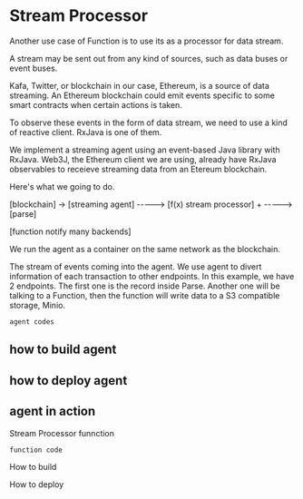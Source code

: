 # Stream Processor

Another use case of Function is to use its as a processor for data stream.

A stream may be sent out from any kind of sources, such as data buses or event buses.

Kafa, Twitter, or blockchain in our case, Ethereum, is a source of data streaming. An Ethereum blockchain could emit events specific to some smart contracts when certain actions is taken.

To observe these events in the form of data stream, we need to use a kind of reactive client. RxJava is one of them.

We implement a streaming agent using an event-based Java library with RxJava. Web3J, the Ethereum client we are using, already have RxJava observables to receieve streaming data from an Etereum blockchain.

Here's what we going to do.

[blockchain] -> [streaming agent] 
    -----> [f(x) stream processor]
    +
    -----> [parse]

[function notify many backends]

We run the agent as a container on the same network as the blockchain.

The stream of events coming into the agent.
We use agent to divert information of each transaction to other endpoints. In this example, we have 2 endpoints. The first one is the record inside Parse. Another one will be talking to a Function, then the function will write data to a S3 compatible storage, Minio.

```
agent codes
```

## how to build agent

## how to deploy agent

## agent in action


Stream Processor funnction

```
function code
```

How to build

How to deploy



